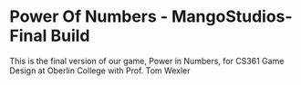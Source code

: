 # Power Of Numbers - MangoStudios-Final Build

This is the final version of our game, Power in Numbers, for CS361 Game Design at Oberlin College with Prof. Tom Wexler 

